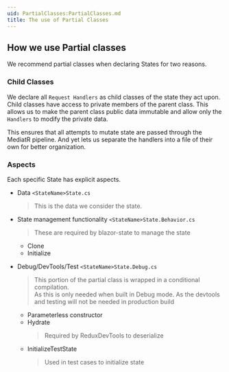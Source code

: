 ```yaml
---
uid: PartialClasses:PartialClasses.md
title: The use of Partial Classes
---
```


## How we use Partial classes

We recommend partial classes when declaring States for two reasons.

### Child Classes

We declare all `Request Handlers` as child classes of the state they act upon.
Child classes have access to private members of the parent class. 
This allows us to make the parent class public data immutable and allow only the `Handlers` to modify the private data.

This ensures that all attempts to mutate state are passed through the MediatR pipeline.  And yet lets us separate the handlers into a file of their own for better organization.

### Aspects 

Each specific State has explicit aspects.

* Data `<StateName>State.cs`
  > This is the data we consider the state.
* State management functionality `<StateName>State.Behavior.cs`
  > These are required by blazor-state to manage the state
  * Clone
  * Initialize  
  
* Debug/DevTools/Test `<StateName>State.Debug.cs`
  > This portion of the partial class is wrapped in a conditional compilation.  
  As this is only needed when built in Debug mode.
  As the devtools and testing will not be needed in production build
  * Parameterless constructor
  * Hydrate
    > Required by ReduxDevTools to deserialize
  * InitializeTestState
    > Used in test cases to initialize state